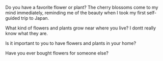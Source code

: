 
Do you have a favorite flower or plant?
The cherry blossoms come to my mind immediately, reminding me of the beauty when I took my first self-guided trip to Japan.

What kind of flowers and plants grow near where you live?
I dontt really know what they are. 

Is it important to you to have flowers and plants in your home?

Have you ever bought flowers for someone else?
